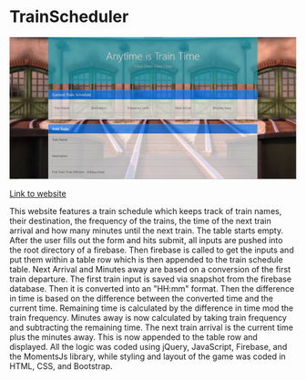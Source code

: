 # TrainScheduler

![New Screenshot](assets/images/train-schedule-screenshot.png "screenshot of Train Scheduler website")

[Link to website](https://darryljltolentino.github.io/TrainScheduler/)

This website features a train schedule which keeps track of train names, their destination, the frequency of the trains, the time of the next train arrival and how many minutes until the next train. The table starts empty. After the user fills out the form and hits submit, all inputs are pushed into the root directory of a firebase. Then firebase is called to get the inputs and put them within a table row which is then appended to the train schedule table. Next Arrival and Minutes away are based on a conversion of the first train departure. The first train input is saved via snapshot from the firebase database. Then it is converted into an "HH:mm" format. Then the difference in time is based on the difference between the converted time and the current time. Remaining time is calculated by the difference in time mod the train frequency. Minutes away is now calculated by taking train frequency and subtracting the remaining time. The next train arrival is the current time plus the minutes away. This is now appended to the table row and displayed.  All the logic was coded using jQuery, JavaScript, Firebase, and the MomentsJs library, while styling and layout of the game was coded in HTML, CSS, and Bootstrap.


######

